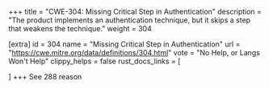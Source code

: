 +++
title = "CWE-304: Missing Critical Step in Authentication"
description	= "The product implements an authentication technique, but it skips a step that weakens the technique."
weight = 304

[extra]
id = 304
name = "Missing Critical Step in Authentication"
url = "https://cwe.mitre.org/data/definitions/304.html"
vote = "No Help, or Langs Won't Help"
clippy_helps = false
rust_docs_links = [
	
]
+++
See 288 reason
